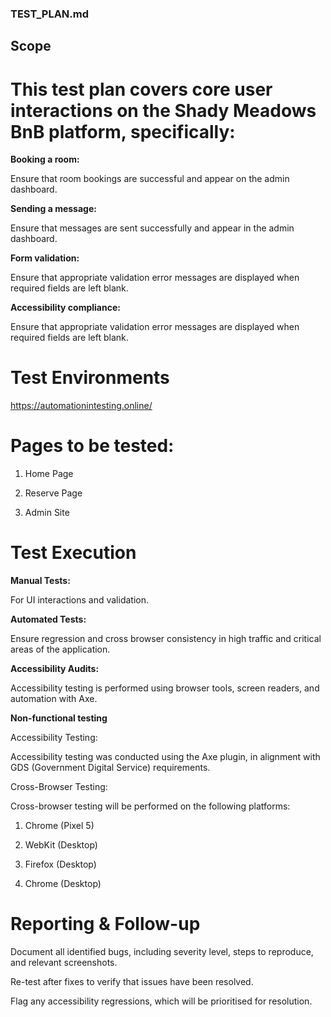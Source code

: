 ### TEST_PLAN.md

## Scope

# This test plan covers core user interactions on the Shady Meadows BnB platform, specifically:

**Booking a room:**

Ensure that room bookings are successful and appear on the admin dashboard.

**Sending a message:**

Ensure that messages are sent successfully and appear in the admin dashboard.

**Form validation:**

Ensure that appropriate validation error messages are displayed when required fields are left blank.

**Accessibility compliance:**

Ensure that appropriate validation error messages are displayed when required fields are left blank.

# Test Environments

https://automationintesting.online/

# Pages to be tested:

1. Home Page

2. Reserve Page

3. Admin Site

# Test Execution

**Manual Tests:**

For UI interactions and validation.

**Automated Tests:**

Ensure regression and cross browser consistency in high traffic and critical areas of the application.

**Accessibility Audits:**

Accessibility testing is performed using browser tools, screen readers, and automation with Axe.

**Non-functional testing**

Accessibility Testing:

Accessibility testing was conducted using the Axe plugin, in alignment with GDS (Government Digital Service) requirements.

Cross-Browser Testing:

Cross-browser testing will be performed on the following platforms:

1. Chrome (Pixel 5)

2. WebKit (Desktop)

3. Firefox (Desktop)

4. Chrome (Desktop)

# Reporting & Follow-up

Document all identified bugs, including severity level, steps to reproduce, and relevant screenshots.

Re-test after fixes to verify that issues have been resolved.

Flag any accessibility regressions, which will be prioritised for resolution.

